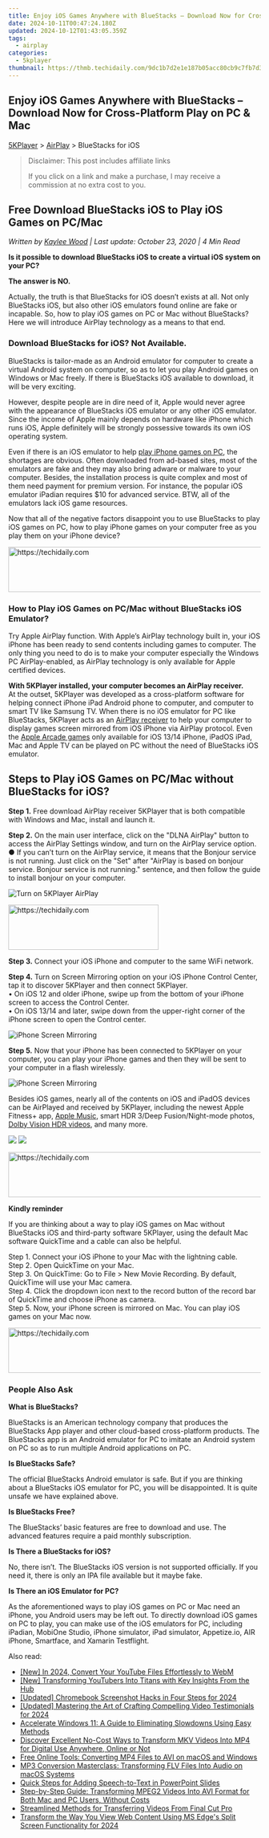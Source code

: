 ```yaml
---
title: Enjoy iOS Games Anywhere with BlueStacks – Download Now for Cross-Platform Play on PC & Mac
date: 2024-10-11T00:47:24.180Z
updated: 2024-10-12T01:43:05.359Z
tags:
  - airplay
categories:
  - 5kplayer
thumbnail: https://thmb.techidaily.com/9dc1b7d2e1e187b05acc80cb9c7fb7d37982a55474766bf6cca6ff87f0dad9cf.jpg
---
```


## Enjoy iOS Games Anywhere with BlueStacks – Download Now for Cross-Platform Play on PC & Mac

[5KPlayer](https://tools.techidaily.com/5kplayer/products/) \> [AirPlay](https://tools.techidaily.com/5kplayer/airplay/) \> BlueStacks for iOS

>  Disclaimer: This post includes affiliate links
>
>  If you click on a link and make a purchase, I may receive a commission at no extra cost to you.
>

## Free Download BlueStacks iOS to Play iOS Games on PC/Mac

 _Written by [Kaylee Wood](https://www.quora.com/profile/Amanda-Hu-21) | Last update: October 23, 2020 | 4 Min Read_

**Is it possible to download BlueStacks iOS to create a virtual iOS system on your PC?**

**The answer is NO.**

Actually, the truth is that BlueStacks for iOS doesn’t exists at all. Not only BlueStacks iOS, but also other iOS emulators found online are fake or incapable. So, how to play iOS games on PC or Mac without BlueStacks? Here we will introduce AirPlay technology as a means to that end.

### Download BlueStacks for iOS? Not Available.

BlueStacks is tailor-made as an Android emulator for computer to create a virtual Android system on computer, so as to let you play Android games on Windows or Mac freely. If there is BlueStacks iOS available to download, it will be very exciting.

However, despite people are in dire need of it, Apple would never agree with the appearance of BlueStacks iOS emulator or any other iOS emulator. Since the income of Apple mainly depends on hardware like iPhone which runs iOS, Apple definitely will be strongly possessive towards its own iOS operating system. 

Even if there is an iOS emulator to help [play iPhone games on PC](https://tools.techidaily.com/5kplayer/airplay/), the shortages are obvious. Often downloaded from ad-based sites, most of the emulators are fake and they may also bring adware or malware to your computer. Besides, the installation process is quite complex and most of them need payment for premium version. For instance, the popular iOS emulator iPadian requires $10 for advanced service. BTW, all of the emulators lack iOS game resources.

Now that all of the negative factors disappoint you to use BlueStacks to play iOS games on PC, how to play iPhone games on your computer free as you play them on your iPhone device?

<!-- affiliate ads begin -->
<a href="https://aligracehair.sjv.io/c/5597632/1997648/19272" target="_top" id="1997648">
  <img src="//a.impactradius-go.com/display-ad/19272-1997648" border="0" alt="https://techidaily.com" width="728" height="90"/>
</a>
<img height="0" width="0" src="https://aligracehair.sjv.io/i/5597632/1997648/19272" style="position:absolute;visibility:hidden;" border="0" />
<!-- affiliate ads end -->

### How to Play iOS Games on PC/Mac without BlueStacks iOS Emulator?

Try Apple AirPlay function. With Apple’s AirPlay technology built in, your iOS iPhone has been ready to send contents including games to computer. The only thing you need to do is to make your computer especially the Windows PC AirPlay-enabled, as AirPlay technology is only available for Apple certified devices.

**With 5KPlayer installed, your computer becomes an AirPlay receiver.**  
 At the outset, 5KPlayer was developed as a cross-platform software for helping connect iPhone iPad Android phone to computer, and computer to smart TV like Samsung TV. When there is no iOS emulator for PC like BlueStacks, 5KPlayer acts as an [AirPlay receiver](https://tools.techidaily.com/5kplayer/airplay/) to help your computer to display games screen mirrored from iOS iPhone via AirPlay protocol. Even the [Apple Arcade games](https://tools.techidaily.com/5kplayer/airplay/) only available for iOS 13/14 iPhone, iPadOS iPad, Mac and Apple TV can be played on PC without the need of BlueStacks iOS emulator.

## Steps to Play iOS Games on PC/Mac without BlueStacks for iOS?

**Step 1.** Free download AirPlay receiver 5KPlayer that is both compatible with Windows and Mac, install and launch it.

**Step 2.** On the main user interface, click on the "DLNA AirPlay" button to access the AirPlay Settings window, and turn on the AirPlay service option.  
 ● If you can’t turn on the AirPlay service, it means that the Bonjour service is not running. Just click on the "Set" after "AirPlay is based on bonjour service. Bonjour service is not running." sentence, and then follow the guide to install bonjour on your computer.

![Turn on 5KPlayer AirPlay](https://www.5kplayer.com/airplay/img/turn-on-airplay-5kplayer.jpg) 

<!-- affiliate ads begin -->
<a href="https://aligracehair.sjv.io/c/5597632/1902289/19272" target="_top" id="1902289">
  <img src="//a.impactradius-go.com/display-ad/19272-1902289" border="0" alt="https://techidaily.com" width="300" height="90"/>
</a>
<img height="0" width="0" src="https://aligracehair.sjv.io/i/5597632/1902289/19272" style="position:absolute;visibility:hidden;" border="0" />
<!-- affiliate ads end -->

**Step 3.** Connect your iOS iPhone and computer to the same WiFi network.

**Step 4.** Turn on Screen Mirroring option on your iOS iPhone Control Center, tap it to discover 5KPlayer and then connect 5KPlayer.  
 • On iOS 12 and older iPhone, swipe up from the bottom of your iPhone screen to access the Control Center.  
 • On iOS 13/14 and later, swipe down from the upper-right corner of the iPhone screen to open the Control center.

![iPhone Screen Mirroring](https://www.5kplayer.com/airplay/img/iphone-screen-mirroring.jpg) 

**Step 5.** Now that your iPhone has been connected to 5KPlayer on your computer, you can play your iPhone games and then they will be sent to your computer in a flash wirelessly.

![iPhone Screen Mirroring](https://www.5kplayer.com/airplay/img/airplay-mirroring-game.png) 

Besides iOS games, nearly all of the contents on iOS and iPadOS devices can be AirPlayed and received by 5KPlayer, including the newest Apple Fitness+ app, [Apple Music](https://tools.techidaily.com/5kplayer/airplay/), smart HDR 3/Deep Fusion/Night-mode photos, [Dolby Vision HDR videos](https://tools.techidaily.com/5kplayer/airplay/), and many more.

[![](https://www.5kplayer.com/airplay/../button/freedownwhitewin.png)](https://tools.techidaily.com/5kplayer/products/) [![](https://www.5kplayer.com/airplay/../button/freedownbackmac.png)](https://tools.techidaily.com/5kplayer/products/) 

<!-- affiliate ads begin -->
<a href="https://unicoeye.pxf.io/c/5597632/2134490/18498" target="_top" id="2134490">
  <img src="//a.impactradius-go.com/display-ad/18498-2134490" border="0" alt="https://techidaily.com" width="728" height="90"/>
</a>
<img height="0" width="0" src="https://unicoeye.pxf.io/i/5597632/2134490/18498" style="position:absolute;visibility:hidden;" border="0" />
<!-- affiliate ads end -->

**Kindly reminder**

If you are thinking about a way to play iOS games on Mac without BlueStacks iOS and third-party software 5KPlayer, using the default Mac software QuickTime and a cable can also be helpful.

Step 1\. Connect your iOS iPhone to your Mac with the lightning cable.  
 Step 2\. Open QuickTime on your Mac.  
 Step 3\. On QuickTime: Go to File > New Movie Recording. By default, QuickTime will use your Mac camera.  
 Step 4\. Click the dropdown icon next to the record button of the record bar of QuickTime and choose iPhone as camera.  
 Step 5\. Now, your iPhone screen is mirrored on Mac. You can play iOS games on your Mac now.

<!-- affiliate ads begin -->
<a href="https://ephamedtechinc.pxf.io/c/5597632/2130528/26400" target="_top" id="2130528">
  <img src="//a.impactradius-go.com/display-ad/26400-2130528" border="0" alt="https://techidaily.com" width="728" height="90"/>
</a>
<img height="0" width="0" src="https://ephamedtechinc.pxf.io/i/5597632/2130528/26400" style="position:absolute;visibility:hidden;" border="0" />
<!-- affiliate ads end -->

### People Also Ask

**What is BlueStacks?**  

 BlueStacks is an American technology company that produces the BlueStacks App player and other cloud-based cross-platform products. The BlueStacks app is an Android emulator for PC to imitate an Android system on PC so as to run multiple Android applications on PC. 

**Is BlueStacks Safe?**  

 The official BlueStacks Android emulator is safe. But if you are thinking about a BlueStacks iOS emulator for PC, you will be disappointed. It is quite unsafe we have explained above. 

**Is BlueStacks Free?**  

 The BlueStacks’ basic features are free to download and use. The advanced features require a paid monthly subscription. 

**Is There a BlueStacks for iOS?**  

 No, there isn’t. The BlueStacks iOS version is not supported officially. If you need it, there is only an IPA file available but it maybe fake. 

**Is There an iOS Emulator for PC?**  

 As the aforementioned ways to play iOS games on PC or Mac need an iPhone, you Android users may be left out. To directly download iOS games on PC to play, you can make use of the iOS emulators for PC, including iPadian, MobiOne Studio, iPhone simulator, iPad simulator, Appetize.io, AIR iPhone, Smartface, and Xamarin Testflight.

<ins class="adsbygoogle"
     style="display:block"
     data-ad-format="autorelaxed"
     data-ad-client="ca-pub-7571918770474297"
     data-ad-slot="1223367746"></ins>

<ins class="adsbygoogle"
     style="display:block"
     data-ad-client="ca-pub-7571918770474297"
     data-ad-slot="8358498916"
     data-ad-format="auto"
     data-full-width-responsive="true"></ins>

<span class="atpl-alsoreadstyle">Also read:</span>
<div><ul>
<li><a href="https://youtube-docs.techidaily.com/n-2024-convert-your-youtube-files-effortlessly-to-webm/"><u>[New] In 2024, Convert Your YouTube Files Effortlessly to WebM</u></a></li>
<li><a href="https://facebook-video-footage.techidaily.com/new-transforming-youtubers-into-titans-with-key-insights-from-the-hub/"><u>[New] Transforming YouTubers Into Titans with Key Insights From the Hub</u></a></li>
<li><a href="https://screen-activity-recording.techidaily.com/updated-chromebook-screenshot-hacks-in-four-steps-for-2024/"><u>[Updated] Chromebook Screenshot Hacks in Four Steps for 2024</u></a></li>
<li><a href="https://vp-tips.techidaily.com/updated-mastering-the-art-of-crafting-compelling-video-testimonials-for-2024/"><u>[Updated] Mastering the Art of Crafting Compelling Video Testimonials for 2024</u></a></li>
<li><a href="https://tech-revival.techidaily.com/accelerate-windows-11-a-guide-to-eliminating-slowdowns-using-easy-methods/"><u>Accelerate Windows 11: A Guide to Eliminating Slowdowns Using Easy Methods</u></a></li>
<li><a href="https://media-tips.techidaily.com/discover-excellent-no-cost-ways-to-transform-mkv-videos-into-mp4-for-digital-use-anywhere-online-or-not/"><u>Discover Excellent No-Cost Ways to Transform MKV Videos Into MP4 for Digital Use Anywhere, Online or Not</u></a></li>
<li><a href="https://media-tips.techidaily.com/free-online-tools-converting-mp4-files-to-avi-on-macos-and-windows/"><u>Free Online Tools: Converting MP4 Files to AVI on macOS and Windows</u></a></li>
<li><a href="https://media-tips.techidaily.com/mp3-conversion-masterclass-transforming-flv-files-into-audio-on-macos-systems/"><u>MP3 Conversion Masterclass: Transforming FLV Files Into Audio on macOS Systems</u></a></li>
<li><a href="https://fox-blue.techidaily.com/quick-steps-for-adding-speech-to-text-in-powerpoint-slides/"><u>Quick Steps for Adding Speech-to-Text in PowerPoint Slides</u></a></li>
<li><a href="https://media-tips.techidaily.com/step-by-step-guide-transforming-mpeg2-videos-into-avi-format-for-both-mac-and-pc-users-without-costs/"><u>Step-by-Step Guide: Transforming MPEG2 Videos Into AVI Format for Both Mac and PC Users, Without Costs</u></a></li>
<li><a href="https://media-tips.techidaily.com/streamlined-methods-for-transferring-videos-from-final-cut-pro/"><u>Streamlined Methods for Transferring Videos From Final Cut Pro</u></a></li>
<li><a href="https://fox-direct.techidaily.com/transform-the-way-you-view-web-content-using-ms-edges-split-screen-functionality-for-2024/"><u>Transform the Way You View Web Content Using MS Edge's Split Screen Functionality for 2024</u></a></li>
</ul></div>

